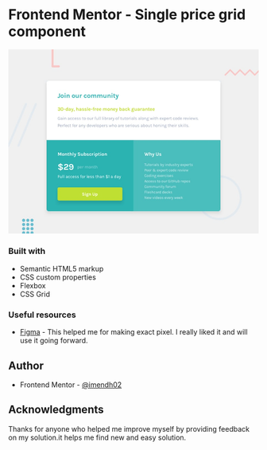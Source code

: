 # Frontend Mentor - Single price grid component

![Design preview for the Single price grid component coding challenge](./design/desktop-preview.jpg)

### Built with

- Semantic HTML5 markup
- CSS custom properties
- Flexbox
- CSS Grid

### Useful resources

- [Figma](https://www.figma.com/) - This helped me for making exact pixel. I really liked it and will use it going forward.

## Author

- Frontend Mentor - [@imendh02](https://www.frontendmentor.io/profile/imendh02)

## Acknowledgments

Thanks for anyone who helped me improve myself by providing feedback on my solution.it helps me find new and easy solution.
